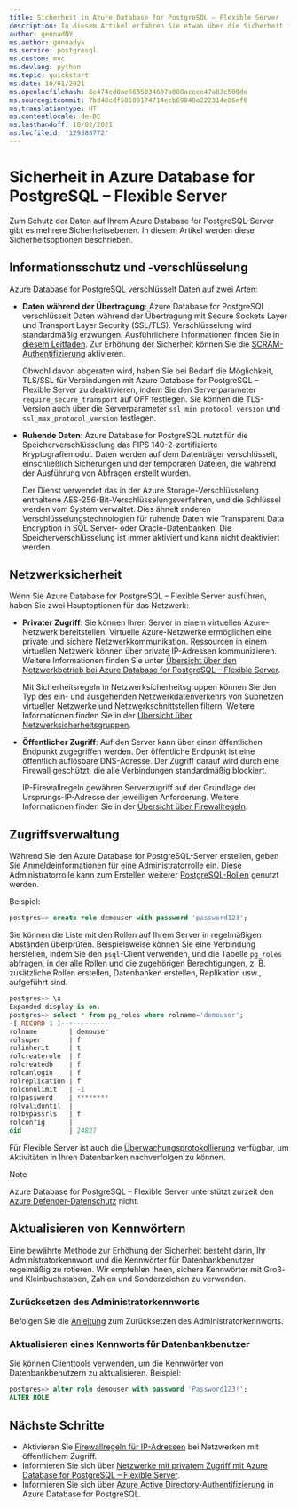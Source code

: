 ```yaml
---
title: Sicherheit in Azure Database for PostgreSQL – Flexible Server
description: In diesem Artikel erfahren Sie etwas über die Sicherheit in der Bereitstellungsoption „Flexible Server“ für Azure Database for PostgreSQL.
author: gennadNY
ms.author: gennadyk
ms.service: postgresql
ms.custom: mvc
ms.devlang: python
ms.topic: quickstart
ms.date: 10/01/2021
ms.openlocfilehash: 8e474cd0ae6635034607a088aceee47a83c500de
ms.sourcegitcommit: 7bd48cdf50509174714ecb69848a222314e06ef6
ms.translationtype: HT
ms.contentlocale: de-DE
ms.lasthandoff: 10/02/2021
ms.locfileid: "129388772"
---
```

# <a name="security-in-azure-database-for-postgresql---flexible-server"></a>Sicherheit in Azure Database for PostgreSQL – Flexible Server

Zum Schutz der Daten auf Ihrem Azure Database for PostgreSQL-Server gibt es mehrere Sicherheitsebenen. In diesem Artikel werden diese Sicherheitsoptionen beschrieben.

## <a name="information-protection-and-encryption"></a>Informationsschutz und -verschlüsselung

Azure Database for PostgreSQL verschlüsselt Daten auf zwei Arten:

- **Daten während der Übertragung**: Azure Database for PostgreSQL verschlüsselt Daten während der Übertragung mit Secure Sockets Layer und Transport Layer Security (SSL/TLS). Verschlüsselung wird standardmäßig erzwungen. Ausführlichere Informationen finden Sie in [diesem Leitfaden](how-to-connect-tls-ssl.md). Zur Erhöhung der Sicherheit können Sie die [SCRAM-Authentifizierung](how-to-connect-scram.md) aktivieren.

   Obwohl davon abgeraten wird, haben Sie bei Bedarf die Möglichkeit, TLS/SSL für Verbindungen mit Azure Database for PostgreSQL – Flexible Server zu deaktivieren, indem Sie den Serverparameter `require_secure_transport` auf OFF festlegen. Sie können die TLS-Version auch über die Serverparameter `ssl_min_protocol_version` und `ssl_max_protocol_version` festlegen.


- **Ruhende Daten**: Azure Database for PostgreSQL nutzt für die Speicherverschlüsselung das FIPS 140-2-zertifizierte Kryptografiemodul. Daten werden auf dem Datenträger verschlüsselt, einschließlich Sicherungen und der temporären Dateien, die während der Ausführung von Abfragen erstellt wurden. 

  Der Dienst verwendet das in der Azure Storage-Verschlüsselung enthaltene AES-256-Bit-Verschlüsselungsverfahren, und die Schlüssel werden vom System verwaltet. Dies ähnelt anderen Verschlüsselungstechnologien für ruhende Daten wie Transparent Data Encryption in SQL Server- oder Oracle-Datenbanken. Die Speicherverschlüsselung ist immer aktiviert und kann nicht deaktiviert werden.


## <a name="network-security"></a>Netzwerksicherheit

Wenn Sie Azure Database for PostgreSQL – Flexible Server ausführen, haben Sie zwei Hauptoptionen für das Netzwerk:

- **Privater Zugriff**: Sie können Ihren Server in einem virtuellen Azure-Netzwerk bereitstellen. Virtuelle Azure-Netzwerke ermöglichen eine private und sichere Netzwerkkommunikation. Ressourcen in einem virtuellen Netzwerk können über private IP-Adressen kommunizieren. Weitere Informationen finden Sie unter [Übersicht über den Netzwerkbetrieb bei Azure Database for PostgreSQL – Flexible Server](concepts-networking.md).

  Mit Sicherheitsregeln in Netzwerksicherheitsgruppen können Sie den Typ des ein- und ausgehenden Netzwerkdatenverkehrs von Subnetzen virtueller Netzwerke und Netzwerkschnittstellen filtern. Weitere Informationen finden Sie in der [Übersicht über Netzwerksicherheitsgruppen](../../virtual-network/network-security-groups-overview.md).

- **Öffentlicher Zugriff**: Auf den Server kann über einen öffentlichen Endpunkt zugegriffen werden. Der öffentliche Endpunkt ist eine öffentlich auflösbare DNS-Adresse. Der Zugriff darauf wird durch eine Firewall geschützt, die alle Verbindungen standardmäßig blockiert. 

  IP-Firewallregeln gewähren Serverzugriff auf der Grundlage der Ursprungs-IP-Adresse der jeweiligen Anforderung. Weitere Informationen finden Sie in der [Übersicht über Firewallregeln](concepts-firewall-rules.md).

## <a name="access-management"></a>Zugriffsverwaltung

Während Sie den Azure Database for PostgreSQL-Server erstellen, geben Sie Anmeldeinformationen für eine Administratorrolle ein. Diese Administratorrolle kann zum Erstellen weiterer [PostgreSQL-Rollen](https://www.postgresql.org/docs/current/user-manag.html) genutzt werden.

Beispiel:

```SQL
postgres=> create role demouser with password 'password123';
```

Sie können die Liste mit den Rollen auf Ihrem Server in regelmäßigen Abständen überprüfen. Beispielsweise können Sie eine Verbindung herstellen, indem Sie den `psql`-Client verwenden, und die Tabelle `pg_roles` abfragen, in der alle Rollen und die zugehörigen Berechtigungen, z. B. zusätzliche Rollen erstellen, Datenbanken erstellen, Replikation usw., aufgeführt sind. 

```SQL
postgres=> \x
Expanded display is on.
postgres=> select * from pg_roles where rolname='demouser';
-[ RECORD 1 ]--+---------
rolname        | demouser
rolsuper       | f
rolinherit     | t
rolcreaterole  | f
rolcreatedb    | f
rolcanlogin    | f
rolreplication | f
rolconnlimit   | -1
rolpassword    | ********
rolvaliduntil  |
rolbypassrls   | f
rolconfig      |
oid            | 24827

```

Für Flexible Server ist auch die [Überwachungsprotokollierung](../concepts-audit.md) verfügbar, um Aktivitäten in Ihren Datenbanken nachverfolgen zu können. 

> [!NOTE]
> Azure Database for PostgreSQL – Flexible Server unterstützt zurzeit den [Azure Defender-Datenschutz](../../security-center/azure-defender.md) nicht. 

## <a name="updating-passwords"></a>Aktualisieren von Kennwörtern

Eine bewährte Methode zur Erhöhung der Sicherheit besteht darin, Ihr Administratorkennwort und die Kennwörter für Datenbankbenutzer regelmäßig zu rotieren. Wir empfehlen Ihnen, sichere Kennwörter mit Groß- und Kleinbuchstaben, Zahlen und Sonderzeichen zu verwenden.

### <a name="reset-administrator-password"></a>Zurücksetzen des Administratorkennworts

Befolgen Sie die [Anleitung](./how-to-manage-server-portal.md#reset-admin-password) zum Zurücksetzen des Administratorkennworts.

### <a name="update-database-user-password"></a>Aktualisieren eines Kennworts für Datenbankbenutzer

Sie können Clienttools verwenden, um die Kennwörter von Datenbankbenutzern zu aktualisieren. Beispiel:
```SQL
postgres=> alter role demouser with password 'Password123!';
ALTER ROLE
```
## <a name="next-steps"></a>Nächste Schritte
- Aktivieren Sie [Firewallregeln für IP-Adressen](concepts-firewall-rules.md) bei Netzwerken mit öffentlichem Zugriff.
- Informieren Sie sich über [Netzwerke mit privatem Zugriff mit Azure Database for PostgreSQL – Flexible Server](concepts-networking.md).
- Informieren Sie sich über [Azure Active Directory-Authentifizierung](../concepts-aad-authentication.md) in Azure Database for PostgreSQL.